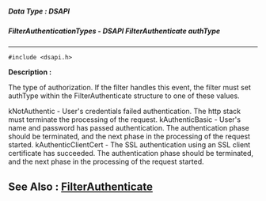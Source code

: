 ##### Data Type : DSAPI
##### FilterAuthenticationTypes - DSAPI FilterAuthenticate authType
---
```
#include <dsapi.h>
```
**Description :**

The type of authorization.  If the filter handles this event, the filter must 
set authType within the FilterAuthenticate structure to one of these values.

kNotAuthentic - User's credentials failed authentication. The http stack must 
terminate the processing of the request. 
kAuthenticBasic - User's name and password has passed authentication. The 
authentication phase should be terminated, and the next phase in the processing 
of the request started.
kAuthenticClientCert - The SSL authentication using an SSL client certificate 
has succeeded. The authentication phase should be terminated, and the next 
phase in the processing of the request started.

**See Also :**
[FilterAuthenticate](/domino-c-api-docs/reference/Data/FilterAuthenticate)
---
